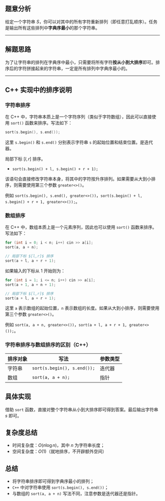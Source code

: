 ## 题意分析

给定一个字符串 $S$，你可以对其中的所有字符重新排列（即任意打乱顺序）。任务是输出所有这些排列中**字典序最小**的那个字符串。

---

## 解题思路

为了让字符串的排列在字典序中最小，只需要将所有字符**按从小到大排序**即可。排序后的字符拼接起来的字符串，一定是所有排列中字典序最小的。

---

## C++ 实现中的排序说明

### 字符串排序

在 C++ 中，字符串本质上是一个字符序列（类似于字符数组），因此可以直接使用 `sort()` 函数来排序。写法如下：

```cpp
sort(s.begin(), s.end());
```

这里 `s.begin()` 和 `s.end()` 分别表示字符串 `s` 的起始位置和结束位置。是迭代器。

局部下标 $[l,r]$ 排序。

- `sort(s.begin() + l, s.begin() + r + 1);`


该语句会直接修改字符串本身，将其中的字符按升序排列。如果需要从大到小排序，则需要使用第三个参数 `greater<>()`。

例如 `sort(s.begin(), s.end(), greater<>())`，`sort(s.begin() + l, s.begin() + r + 1, greater<>());`。


### 数组排序

在 C++ 中，数组本质上是一个元素序列，因此也可以使用 `sort()` 函数来排序。写法如下：

```cpp
for (int i = 0; i < n; i++) cin >> a[i];
sort(a, a + n);

// 局部下标 $[l,r]$ 排序
sort(a + l, a + r + 1);
```

如果输入的下标从 $1$ 开始则为：

```cpp
for (int i = 1; i <= n; i++) cin >> a[i];
sort(a + 1, a + n + 1);

// 局部下标 $[l,r]$ 排序
sort(a + l, a + r + 1);
```

这里 `a` 表示数组的起始位置，`n` 表示数组的长度。如果从大到小排序，则需要使用第三个参数 `greater<>()`。

例如 `sort(a, a + n, greater<>())`，`sort(a + l, a + r + 1, greater<>());`。


### 字符串排序与数组排序的区别（C++）

| 排序对象 | 写法                          | 参数类型 |
|----------|-------------------------------|----------|
| 字符串   | `sort(s.begin(), s.end());`     | 迭代器   |
| 数组     | `sort(a, a + n);`              | 指针     |


## 具体实现

借助 `sort` 函数，直接对整个字符串从小到大排序即可得到答案。最后输出字符串 $s$ 即可。

## 复杂度总结

- 时间复杂度：$O(n\log n)$，其中 $n$ 为字符串长度；
- 空间复杂度：$O(1)$（就地排序，不开辟额外空间）


## 总结

- 将字符串排序即可得到字典序最小的排列；
- `C++` 中对字符串使用 `sort(s.begin(), s.end())`；
- 与数组的 `sort(a, a + n)` 写法不同，注意参数是迭代器还是指针。



